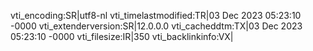 vti_encoding:SR|utf8-nl
vti_timelastmodified:TR|03 Dec 2023 05:23:10 -0000
vti_extenderversion:SR|12.0.0.0
vti_cacheddtm:TX|03 Dec 2023 05:23:10 -0000
vti_filesize:IR|350
vti_backlinkinfo:VX|
